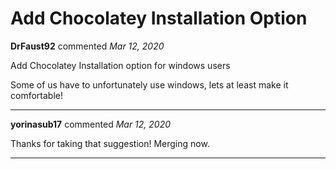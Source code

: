 # Add Chocolatey Installation Option

**DrFaust92** commented *Mar 12, 2020*

Add Chocolatey Installation option for windows users

Some of us have to unfortunately use windows, lets at least make it comfortable!
<br />
***


**yorinasub17** commented *Mar 12, 2020*

Thanks for taking that suggestion! Merging now.
***

